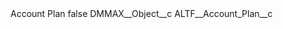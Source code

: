 <?xml version="1.0" encoding="UTF-8"?>
<CustomMetadata xmlns="http://soap.sforce.com/2006/04/metadata" xmlns:xsi="http://www.w3.org/2001/XMLSchema-instance" xmlns:xsd="http://www.w3.org/2001/XMLSchema">
    <label>Account Plan</label>
    <protected>false</protected>
    <values>
        <field>DMMAX__Object__c</field>
        <value xsi:type="xsd:string">ALTF__Account_Plan__c</value>
    </values>
</CustomMetadata>
